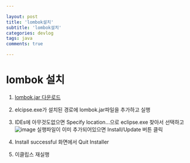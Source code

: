 ```yaml
---

layout: post
title: 'lombok설치'
subtitle: 'lombok설치'
categories: devlog
tags: java
comments: true

---
```

# lombok 설치
1. [lombok.jar 다운로드](https://projectlombok.org/download)
2. elcipse.exe가 설치된 경로에 lombok.jar파일을 추가하고 실행
3. IDEs에 아무것도없으면 Specify location...으로 eclipse.exe 찾아서 선택하고 
![image](https://user-images.githubusercontent.com/60701130/173326799-5a87389b-1715-4f09-8710-8a45c5d73437.png)
 실행파일이 이미 추가되어있으면 Install/Update 버튼 클릭
4. Install successful 화면에서 Quit Installer

5. 이클립스 재실행
